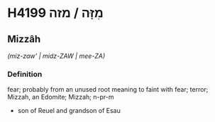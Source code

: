 # H4199 מִזָּה / מזה

## Mizzâh

_(miz-zaw' | midz-ZAW | mee-ZA)_

### Definition

fear; probably from an unused root meaning to faint with fear; terror; Mizzah, an Edomite; Mizzah; n-pr-m

- son of Reuel and grandson of Esau
